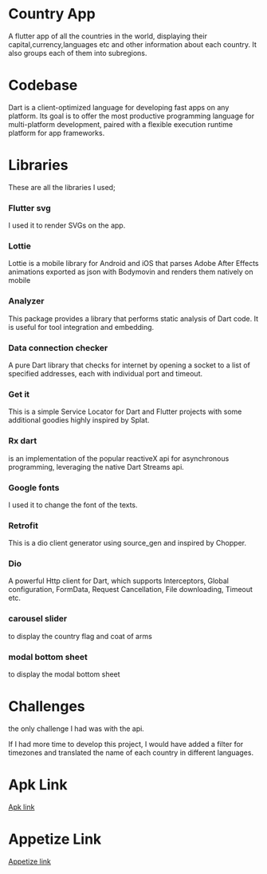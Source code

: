 <h1 align="left">Country App</h1>
<p>A flutter app of all the countries in the world, displaying their capital,currency,languages etc and other information about each country. It also groups each of them into subregions.</p>

 <h1 align="left">Codebase</h1>
<p>Dart is a client-optimized language for developing fast apps on any platform. Its goal is to offer the most productive programming language for multi-platform development, paired with a flexible execution runtime platform for app frameworks.</p>

<h1 align="left">Libraries</h1>
<p>These are all the libraries I used;</p>


<h3 align="left">Flutter svg</h3>
<p>I used it to render SVGs on the app.</p>
<h3 align="left">Lottie</h3>
<p>Lottie is a mobile library for Android and iOS that parses Adobe After Effects animations exported as json with Bodymovin and renders them natively on mobile</p>
<h3 align="left">Analyzer</h3>
<p>This package provides a library that performs static analysis of Dart code. It is useful for tool integration and embedding.</p>
<h3 align="left">Data connection checker</h3>
<p>A pure Dart library that checks for internet by opening a socket to a list of specified addresses, each with individual port and timeout.</p>
<h3 align="left">Get it</h3>
<p>This is a simple Service Locator for Dart and Flutter projects with some additional goodies highly inspired by Splat.</p>
<h3 align="left">Rx dart</h3>
<p>is an implementation of the popular reactiveX api for asynchronous programming, leveraging the native Dart Streams api.</p>
<h3 align="left">Google fonts</h3>
<p>I used it to change the font of the texts.</p>
<h3 align="left">Retrofit</h3>
<p>This is a dio client generator using source_gen and inspired by Chopper.</p>
<h3 align="left">Dio</h3>
<p>A powerful Http client for Dart, which supports Interceptors, Global configuration, FormData, Request Cancellation, File downloading, Timeout etc.</p>
<h3 align="left">carousel slider</h3>
<p>to display the country flag and coat of arms</p>
<h3 align="left">modal bottom sheet</h3>
<p>to display the modal bottom sheet</p>


<h1 align="left">Challenges</h1>
<p>the only challenge I had was with the api.</p>
<p>If I had more time to develop this project, I would have added a filter for timezones and translated the name of each country in different languages.</p>
<h1 align="left">Apk Link</h1>
<a href="https://drive.google.com/file/d/1mgxAgcBEJfRWiFjFA2Jqm3uQmGIZCFDX/view?usp=sharing">Apk link</a>
<h1 align="left">Appetize Link</h1>
<a href="https://appetize.io/app/bulhpshfxkfuv7vux2zdofjipa?device=pixel4&osVersion=11.0&scale=75">Appetize link</a>
